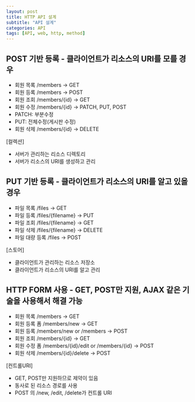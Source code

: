 ```yaml
---
layout: post
title: HTTP API 설계
subtitle: "API 설계"
categories: API
tags: [API, web, http, method]
---
```


## POST 기반 등록 - 클라이언트가 리소스의 URI를 모를 경우
 - 회원 목록 /members -> GET
 - 회원 등록 /members -> POST
 - 회원 조회 /members/{id} -> GET
 - 회원 수정 /members/{id} -> PATCH, PUT, POST
  - PATCH: 부분수정
  - PUT: 전체수정(게시판 수정)
 - 회원 삭제 /members/{id} -> DELETE

 [컬렉션]
  - 서버가 관리하는 리소스 디렉토리
  - 서버가 리소스의 URI를 생성하고 관리

## PUT 기반 등록 - 클라이언트가 리소스의 URI를 알고 있을 경우
 - 파일 목록 /files -> GET
 - 파일 등록 /files/{filename} -> PUT
 - 파일 조회 /files/{filename} -> GET
 - 파일 삭제 /files/{filename} -> DELETE
 - 파일 대량 등록 /files -> POST

 [스토어]
  - 클라이언트가 관리하는 리소스 저장소
  - 클라이언트가 리소스의 URI를 알고 관리

## HTTP FORM 사용 - GET, POST만 지원, AJAX 같은 기술을 사용해서 해결 가능
 - 회원 목록 /members -> GET
 - 회원 등록 폼 /members/new -> GET
 - 회원 등록 /members/new or /members -> POST
 - 회원 조회 /members/{id} -> GET
 - 회원 수정 폼 /members/{id}/edit or /members/{id} -> POST
 - 회원 삭제 /members/{id}/delete -> POST

 [컨트롤URI]
 - GET, POST만 지원하므로 제약이 있음
 - 동사로 된 리소스 경로를 사용
 - POST 의 /new, /edit, /delete가 컨트롤 URI
 